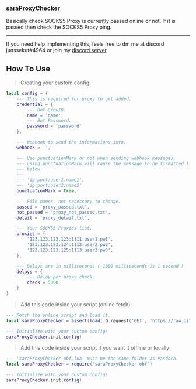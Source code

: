 ### saraProxyChecker

Basically check SOCKS5 Proxy is currently passed online or not. If it is passed then check the SOCKS5 Proxy ping.

---

If you need help implementing this, feels free to dm me at discord junssekut#4964 or join my [discord server](https://dsc.gg/machseeman).

## How To Use

> Creating your custom config:
```lua
local config = {
    --- This is required for proxy to get added.
    credential = {
        --- Bot GrowID.
        name = 'name',
        --- Bot Password.
        password = 'password'
    },

    --- Webhook to send the informations into.
    webhook = '',

    --- Use punctuationMark or not when sending webhook messages,
    --- using punctuationMark will cause the message to be formatted like
    --- below.
    ---
    --- 'ip:port:user1:name1',
    --- 'ip:port:user2:name2'
    punctuationMark = true,

    --- File names, not necessary to change.
    passed = 'proxy_passed.txt',
    not_passed = 'proxy_not_passed.txt',
    detail = 'proxy_detail.txt',

    --- Your SOCKS5 Proxies list.
    proxies = {
        '123.123.123.123:1111:user1:pw1',
        '123.123.123.124:1112:user2:pw2',
        '123.123.123.125:1113:user3:pw3',
    },

    --- Delays are in milliseconds ( 1000 milliseconds is 1 second )
    delays = {
        --- Delay per proxy check.
        check = 5000
    }
}
```

> Add this code inside your script (online fetch):
```lua
--- Fetch the online script and load it.
local saraProxyChecker = assert(load(_G.request('GET', 'https://raw.githubusercontent.com/junssekut/saraProxyChecker/main/src/saraProxyChecker-obf.lua'))())

--- Initialize with your custom config!
saraProxyChecker.init(config)
```

> Add this code inside your script if you want it offline or locally:
```lua
--- 'saraProxyChecker-obf.lua' must be the same folder as Pandora.
local saraProxyChecker = require('saraProxyChecker-obf')

--- Initialize with your custom config!
saraProxyChecker.init(config)
```
